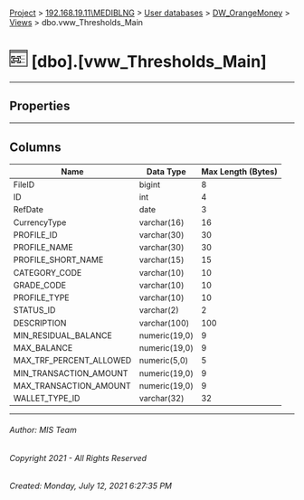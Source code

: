 #### 

[Project](../../../../index.md) > [192.168.19.11\\MEDIBLNG](../../../index.md) > [User databases](../../index.md) > [DW_OrangeMoney](../index.md) > [Views](Views.md) > dbo.vww_Thresholds_Main

# ![Views](../../../../Images/View32.png) [dbo].[vww_Thresholds_Main]

---

## <a name="#properties"></a>Properties



---

## <a name="#columns"></a>Columns

| Name | Data Type | Max Length (Bytes) |
|---|---|---|
| FileID | bigint | 8 |
| ID | int | 4 |
| RefDate | date | 3 |
| CurrencyType | varchar(16) | 16 |
| PROFILE_ID | varchar(30) | 30 |
| PROFILE_NAME | varchar(30) | 30 |
| PROFILE_SHORT_NAME | varchar(15) | 15 |
| CATEGORY_CODE | varchar(10) | 10 |
| GRADE_CODE | varchar(10) | 10 |
| PROFILE_TYPE | varchar(10) | 10 |
| STATUS_ID | varchar(2) | 2 |
| DESCRIPTION | varchar(100) | 100 |
| MIN_RESIDUAL_BALANCE | numeric(19,0) | 9 |
| MAX_BALANCE | numeric(19,0) | 9 |
| MAX_TRF_PERCENT_ALLOWED | numeric(5,0) | 5 |
| MIN_TRANSACTION_AMOUNT | numeric(19,0) | 9 |
| MAX_TRANSACTION_AMOUNT | numeric(19,0) | 9 |
| WALLET_TYPE_ID | varchar(32) | 32 |


---

###### Author:  MIS Team

###### Copyright 2021 - All Rights Reserved

###### Created: Monday, July 12, 2021 6:27:35 PM

